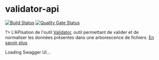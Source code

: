 # validator-api

[![Build Status](https://travis-ci.com/IGNF/validator-api.svg?token=ySb1qBwxk52MJ5wTwUuj&branch=master)](https://travis-ci.com/IGNF/validator-api)
[![Quality Gate Status](https://sonarqube.ign.fr/api/project_badges/measure?project=collaboratif_validator_api&metric=alert_status)](https://sonarqube.ign.fr/dashboard?id=collaboratif_validator_api)

?> L'APIsation de l'outil [Validator](https://github.com/IGNF/validator), outil permettant de valider et de normaliser les données présentes dans une arborescence de fichiers. [En savoir plus](https://github.com/IGNF/validator).

<div id="swagger-ui-container" class="container-fluid">Loading Swagger UI...</div>
